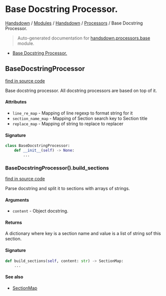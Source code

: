 # Base Docstring Processor.

[Handsdown](../../README.md#-handsdown---python-documentation-generator) / [Modules](../../MODULES.md#modules) / [Handsdown](../index.md#handsdown) / [Processors](index.md#processors) / Base Docstring Processor.

> Auto-generated documentation for [handsdown.processors.base](https://github.com/vemel/handsdown/blob/main/handsdown/processors/base.py) module.

- [Base Docstring Processor.](#base-docstring-processor)

## BaseDocstringProcessor

[find in source code](https://github.com/vemel/handsdown/blob/main/handsdown/processors/base.py#L28)

Base docstring processor. All docstring processors are based on top of it.

#### Attributes

- `line_re_map` - Mapping of line regexp to format string for it
- `section_name_map` - Mapping of Section search key to Section title
- `replace_map` - Mapping of string to replace to replacer

#### Signature

```python
class BaseDocstringProcessor:
    def __init__(self) -> None:
        ...
```

### BaseDocstringProcessor().build_sections

[find in source code](https://github.com/vemel/handsdown/blob/main/handsdown/processors/base.py#L66)

Parse docstring and split it to sections with arrays of strings.

#### Arguments

- `content` - Object docstring.

#### Returns

A dictionary where key is a section name and value is a list of string sof this
section.

#### Signature

```python
def build_sections(self, content: str) -> SectionMap:
    ...
```

#### See also
- [SectionMap](section_map.md#sectionmap)



